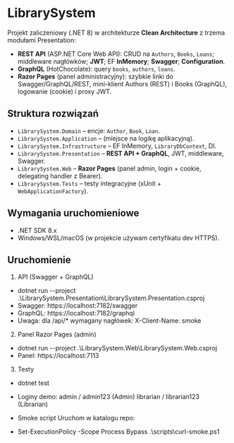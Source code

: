 # LibrarySystem

Projekt zaliczeniowy (.NET 8) w architekturze **Clean Architecture** z trzema modułami Presentation:
- **REST API** (ASP.NET Core Web API): CRUD na `Authors`, `Books`, `Loans`; middleware nagłówków; **JWT**; EF **InMemory**; **Swagger**; **Configuration**.
- **GraphQL** (HotChocolate): query `books`, `authors`, `loans`.
- **Razor Pages** (panel administracyjny): szybkie linki do Swagger/GraphQL/REST, mini-klient Authors (REST) i Books (GraphQL), logowanie (cookie) i proxy JWT.

## Struktura rozwiązań
- `LibrarySystem.Domain` – encje: `Author`, `Book`, `Loan`.
- `LibrarySystem.Application` – (miejsce na logikę aplikacyjną).
- `LibrarySystem.Infrastructure` – EF InMemory, `LibraryDbContext`, DI.
- `LibrarySystem.Presentation` – **REST API + GraphQL**, JWT, middleware, Swagger.
- `LibrarySystem.Web` – **Razor Pages** (panel admin, login + cookie, delegating handler z Bearer).
- `LibrarySystem.Tests` – testy integracyjne (xUnit + `WebApplicationFactory`).

## Wymagania uruchomieniowe
- .NET SDK 8.x  
- Windows/WSL/macOS (w projekcie używam certyfikatu dev HTTPS).

## Uruchomienie

1) API (Swagger + GraphQL)
- dotnet run --project .\LibrarySystem.Presentation\LibrarySystem.Presentation.csproj
- Swagger: https://localhost:7182/swagger
- GraphQL: https://localhost:7182/graphql
- Uwaga: dla /api/* wymagany nagłówek:  X-Client-Name: smoke

2) Panel Razor Pages (admin)
- dotnet run --project .\LibrarySystem.Web\LibrarySystem.Web.csproj
- Panel: https://localhost:7113

3) Testy
- dotnet test

- Loginy demo: 
  admin / admin123 (Admin)
  librarian / librarian123 (Librarian)

- Smoke script
  Uruchom w katalogu repo:

- Set-ExecutionPolicy -Scope Process Bypass
   .\scripts\curl-smoke.ps1
